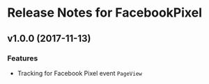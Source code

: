 # Release Notes for FacebookPixel

## v1.0.0 (2017-11-13)

### Features
- Tracking for Facebook Pixel event `PageView`
